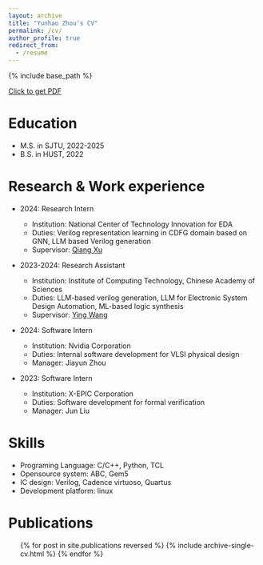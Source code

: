 ```yaml
---
layout: archive
title: "Yunhao Zhou's CV"
permalink: /cv/
author_profile: true
redirect_from:
  - /resume
---
```

{% include base_path %}

[Click to get PDF](https://yyh-sjtu.github.io/files/Resume_of_Yunhao_Zhou.pdf "Click to get PDF")

Education
======
* M.S. in SJTU, 2022-2025
* B.S. in HUST, 2022

Research & Work experience
======
* 2024: Research Intern
  * Institution: National Center of Technology Innovation for EDA
  * Duties: Verilog representation learning in CDFG domain based on GNN, LLM based Verilog generation
  * Supervisor: [Qiang Xu](https://www.cse.cuhk.edu.hk/people/faculty/qiang-xu/)
* 2023-2024: Research Assistant
  * Institution: Institute of Computing Technology, Chinese Academy of Sciences
  * Duties: LLM-based verilog generation, LLM for Electronic System Design Automation, ML-based logic synthesis
  * Supervisor: [Ying Wang](https://wangying-ict.github.io/ "Ying Wang")

* 2024: Software Intern
  * Institution: Nvidia Corporation
  * Duties: Internal software development for VLSI physical design
  * Manager: Jiayun Zhou

* 2023: Software Intern
  * Institution: X-EPIC Corporation
  * Duties: Software development for formal verification
  * Manager: Jun Liu
  
Skills
======
* Programing Language: C/C++, Python, TCL
* Opensource system: ABC, Gem5
* IC design: Verilog, Cadence virtuoso, Quartus
* Development platform: linux

Publications
======
  <ul>{% for post in site.publications reversed %}
    {% include archive-single-cv.html %}
  {% endfor %}</ul>
  
